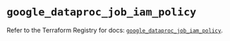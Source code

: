 # `google_dataproc_job_iam_policy`

Refer to the Terraform Registry for docs: [`google_dataproc_job_iam_policy`](https://registry.terraform.io/providers/hashicorp/google/6.43.0/docs/resources/dataproc_job_iam_policy).
